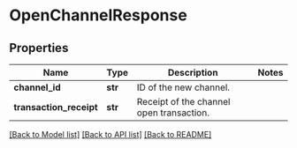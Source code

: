 # OpenChannelResponse

## Properties
Name | Type | Description | Notes
------------ | ------------- | ------------- | -------------
**channel_id** | **str** | ID of the new channel. | 
**transaction_receipt** | **str** | Receipt of the channel open transaction. | 

[[Back to Model list]](../README.md#documentation-for-models) [[Back to API list]](../README.md#documentation-for-api-endpoints) [[Back to README]](../README.md)

